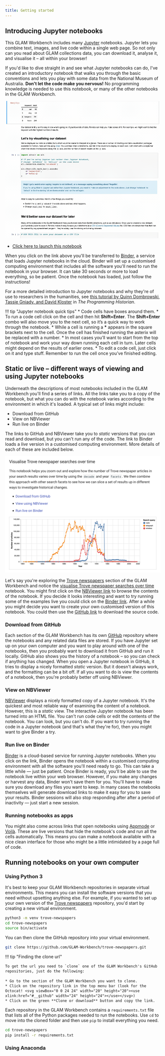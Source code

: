```yaml
---
title: Getting started
---
```


## Introducing Jupyter notebooks

This GLAM Workbench includes many [Jupyter](https://jupyter.org/) notebooks. Jupyter lets you combine text, images, and live code within a single web page. So not only can you read about GLAM collections data, you can download it, analyse it, and visualise it – all within your browser!

If you'd like to dive straight in and see what Jupyter notebooks can do, I've created an introductory notebook that walks you through the basic conventions and lets you play with some data from the National Museum of Australia. **Don't let the code make you nervous!** No programming knowledge is needed to use this notebook, or many of the other notebooks in the GLAM Workbench.

![Screenshot of intro notebook](images/intro-notebook.gif)

* [Click here to launch this notebook](https://mybinder.org/v2/gh/GLAM-Workbench/getting-started/master?filepath=Using_Jupyter_notebooks.ipynb)

When you click on the link above you'll be transferred to [Binder](https://mybinder.org/), a service that loads Jupyter notebooks in the cloud. Binder will set up a customised computing environment that includes all the software you'll need to run the notebook in your browser. It can take 30 seconds or more to load everything, so be patient. Once the notebook has loaded, just follow the instructions!

For a more detailed introduction to Jupyter notebooks and why they're of use to researchers in the humanities, see [this tutorial by Quinn Dombrowski, Tassie Gniady, and David Kloster](https://programminghistorian.org/en/lessons/jupyter-notebooks) in *The Programming Historian*.

!!! tip "Jupyter notebook quick tips"
    *   Code cells have boxes around them.
    *   To run a code cell click on the cell and then hit **Shift+Enter**. The **Shift+Enter** combo will also move you to the next cell, so it’s a quick way to work through the notebook.
    *   While a cell is running a **\*** appears in the square brackets next to the cell. Once the cell has finished running the asterix will be replaced with a number.
    *   In most cases you’ll want to start from the top of notebook and work your way down running each cell in turn. Later cells might depend on the results of earlier ones.
    *   To edit a code cell, just click on it and type stuff. Remember to run the cell once you’ve finished editing.

## Static or live – different ways of viewing and using Jupyter notebooks

Underneath the descriptions of most notebooks included in the GLAM Workbench you'll find a series of links. All the links take you to a copy of the notebook, but what you can do with the notebook varies according to the environment in which it's loaded. A typical set of links might include:

* Download from GitHub
* View on NBViewer
* Run live on Binder

The links to GitHub and NBViewer take you to *static* versions that you can read and download, but you can't run any of the code. The link to Binder loads a *live* version in a customised computing environment. More details of each of these are included below.

![Screenshot of Trove newspapers section of GLAM Workbench](images/trove-newspapers-over-time.png)

Let's say you're exploring the [Trove newspapers](https://glam-workbench.github.io/trove-newspapers/) section of the GLAM Workbench and notice the [visualise Trove newspaper searches over time](https://glam-workbench.github.io/trove-newspapers/#visualise-trove-newspaper-searches-over-time) notebook. You might first click on the [NBViewer link](https://nbviewer.jupyter.org/github/GLAM-Workbench/trove-newspapers/blob/master/visualise-searches-over-time.ipynb) to browse the contents of the notebook. If you decide it looks interesting and want to try running some of the examples live you could click on the [Binder link](https://mybinder.org/v2/gh/GLAM-Workbench/trove-newspapers/master?filepath=visualise-searches-over-time.ipynb). After a while you might decide you want to create your own customised version of this notebook. You could then use the [GitHub link](https://github.com/GLAM-Workbench/trove-newspapers/blob/master/visualise-searches-over-time.ipynb) to download the source code.

### Download from GitHub

Each section of the GLAM Workbench has its own [GitHub](https://github.com) repository where the notebooks and any related data files are stored. If you have Jupyter set up on your own computer and you want to play around with one of the notebooks, then you probably want to download it from GitHub and run it locally. GitHub also shows you the history of a notebook – so you can check if anything has changed. When you open a Jupyter notebook in GitHub, it tries to display a nicely formatted *static* version. But it doesn't always work, and the formatting can be a bit off. If all you want to do is view the contents of a notebook, then you're probably better off using NBViewer.

### View on NBViewer

[NBViewer](https://nbviewer.jupyter.org/) displays a nicely formatted copy of a Jupyter notebook. It's the quickest and most reliable way of examining the content of a notebook. However, this is a *static* view. The interactive Jupyter notebook has been turned into an HTML file. You can't run code cells or edit the contents of the notebook. You can look, but you can't do. If you want to try running the code in a Jupyter notebook (and that's what they're for), then you might want to give Binder a try.

### Run live on Binder

[Binder](https://mybinder.org/) is a cloud-based service for running Jupyter notebooks. When you click on the link, Binder opens the notebook within a customised computing environment with all the software you'll need ready to go. This can take a little while — just be patient. Once Binder is ready, you'll be able to use the notebook live within your web browser. However, if you make any changes or harvest any data, Binder won't save them for you. You'll have to make sure you download any files you want to keep. In many cases the notebooks themselves will generate download links to make it easy for you to save your results. Binder sessions will also stop responding after after a period of inactivity — just start a new session.


### Running notebooks as apps

You might also come across links that open notebooks using [Appmode](https://github.com/oschuett/appmode) or [Voilà](https://voila.readthedocs.io/en/stable/). These are live versions that hide the notebook's code and run all the cells automatically. This means you can make a notebook available with a nice clean interface for those who might be a little intimidated by a page full of code.


## Running notebooks on your own computer

### Using Python 3

It's best to keep your GLAM Workbench repositories in separate virtual environments. This means you can install the software versions that you need without upsetting anything else. For example, if you wanted to set up your own version of the [Trove newspapers](https://glam-workbench.github.io/trove-newspapers/) repository, you'd start by creating a new virtual environment.

``` bash
python3 -m venv trove-newspapers
cd trove-newspapers
source bin/activate
```

You can then clone the GitHub repository into your virtual environment.

``` bash
git clone https://github.com/GLAM-Workbench/trove-newspapers.git
```

!!! tip "Finding the clone url"

    To get the url you need to `clone` one of the GLAM Workbench's GitHub repositories, just do the following:

    * Go to the section of the GLAM Workbench you want to clone.
    * Click on the repository link in the top menu bar (look for the Octocat! <svg viewBox="0 0 24 24" width="20" height="20"><use xlink:href="#__github" width="24" height="24"></use></svg>)
    * Click on the green **Clone or download** button and copy the link.

Each repository in the GLAM Workbench contains a `requirements.txt` file that lists all of the Python packages needed to run the notebooks. Use `cd` to move into the cloned folder and then use `pip` to install everything you need.

``` bash
cd trove-newspapers
pip install -r requirements.txt
```

### Using Anaconda

~~~ Coming soon ~~~
